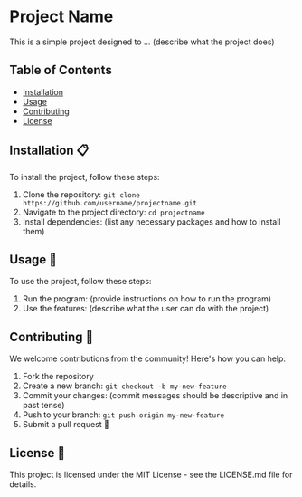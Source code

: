 # Project Name

This is a simple project designed to ... (describe what the project does)

## Table of Contents

- [Installation](#installation)
- [Usage](#usage)
- [Contributing](#contributing)
- [License](#license)

## Installation 📋

To install the project, follow these steps:

1. Clone the repository: `git clone https://github.com/username/projectname.git`
2. Navigate to the project directory: `cd projectname`
3. Install dependencies: (list any necessary packages and how to install them)

## Usage 📝

To use the project, follow these steps:

1. Run the program: (provide instructions on how to run the program)
2. Use the features: (describe what the user can do with the project)

## Contributing 🤝

We welcome contributions from the community! Here's how you can help:

1. Fork the repository
2. Create a new branch: `git checkout -b my-new-feature`
3. Commit your changes: (commit messages should be descriptive and in past tense)
4. Push to your branch: `git push origin my-new-feature`
5. Submit a pull request 🎁

## License 📄

This project is licensed under the MIT License - see the LICENSE.md file for details.
